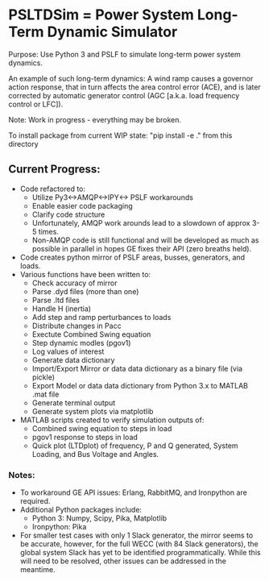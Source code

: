 # PSLTDSim = Power System Long-Term Dynamic Simulator
Purpose:  Use Python 3 and PSLF to simulate long-term power system dynamics.

An example of such long-term dynamics:  A wind ramp causes a governor action response, that in turn affects the area control error (ACE), and is later corrected by automatic generator control (AGC [a.k.a. load frequency control or LFC]). 

Note: Work in progress - everything may be broken.

To install package from current WIP state: "pip install -e ." from this directory

## Current Progress:
* Code refactored to:
    * Utilize Py3<->AMQP<->IPY<-> PSLF workarounds
    * Enable easier code packaging
    * Clarify code structure
    * Unfortunately, AMQP work arounds lead to a slowdown of approx 3-5 times.
    * Non-AMQP code is still functional and will be developed as much as possible in parallel in hopes GE fixes their API (zero breaths held).
* Code creates python mirror of PSLF areas, busses, generators, and loads.
* Various functions have been written to:
  * Check accuracy of mirror
  * Parse .dyd files (more than one)
  * Parse .ltd files
  * Handle H (inertia)
  * Add step and ramp perturbances to loads
  * Distribute changes in Pacc
  * Exectute Combined Swing equation
  * Step dynamic modles (pgov1)
  * Log values of interest
  * Generate data dictionary
  * Import/Export Mirror or data data dictionary as a binary file (via pickle)
  * Export Model or data data dictionary from Python 3.x to MATLAB .mat file
  * Generate terminal output
  * Generate system plots via matplotlib
* MATLAB scripts created to verify simulation outputs of:
  * Combined swing equation to steps in load
  * pgov1 response to steps in load
  * Quick plot (LTDplot) of frequency, P and Q generated, System Loading, and Bus Voltage and Angles.
### Notes:
* To workaround GE API issues: Erlang, RabbitMQ, and Ironpython are required.
* Additional Python packages include:
    * Python 3: Numpy, Scipy, Pika, Matplotlib
    * Ironpython: Pika
* For smaller test cases with only 1 Slack generator, the mirror seems to be 
accurate, however, for the full WECC (with 84 Slack generators), the global
system Slack has yet to be identified programmatically. 
While this will need to be resolved, other issues can be addressed in the meantime.
